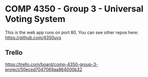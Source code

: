 # COMP 4350 - Group 3 - Universal Voting System

This is the web app runs on port 80. You can see other repos here: https://github.com/4350uvs

## Trello

https://trello.com/board/comp-4350-group-3-project/50eced7047069aa864000b32
